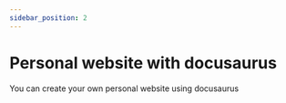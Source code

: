 ```yaml
---
sidebar_position: 2
---
```


# Personal website with docusaurus

You can create your own personal website using docusaurus

